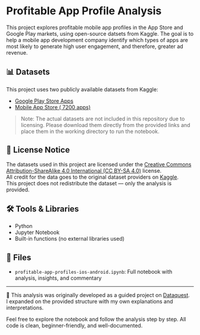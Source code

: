 # Profitable App Profile Analysis

This project explores profitable mobile app profiles in the App Store and Google Play markets, using open-source datsets from Kaggle. The goal is to help a mobile app development company identify which types of apps are most likely to generate high user engagement, and therefore, greater ad revenue.

## 📊 Datasets

This project uses two publicly available datasets from Kaggle:

- [Google Play Store Apps](https://www.kaggle.com/datasets/lava18/google-play-store-apps/data)
- [Mobile App Store ( 7200 apps)](https://www.kaggle.com/datasets/ramamet4/app-store-apple-data-set-10k-apps)

> Note: The actual datasets are not included in this repository due to licensing. Please download them directly from the provided links and place them in the working directory to run the notebook.

## 📄 License Notice

The datasets used in this project are licensed under the [Creative Commons Attribution-ShareAlike 4.0 International (CC BY-SA 4.0)](https://creativecommons.org/licenses/by-sa/4.0/) license.  
All credit for the data goes to the original dataset providers on [Kaggle](https://www.kaggle.com/).  
This project does not redistribute the dataset — only the analysis is provided.

## 🛠 Tools & Libraries

- Python
- Jupyter Notebook
- Built-in functions (no external libraries used)

## 📁 Files

- `profitable-app-profiles-ios-android.ipynb`: Full notebook with analysis, insights, and commentary

---
🧠 This analysis was originally developed as a guided project on [Dataquest](https://www.dataquest.io/).  
I expanded on the provided structure with my own explanations and interpretations.

Feel free to explore the notebook and follow the analysis step by step. All code is clean, beginner-friendly, and well-documented.
